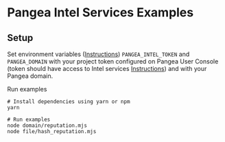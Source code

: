# Pangea Intel Services Examples

## Setup

Set environment variables ([Instructions](https://pangea.cloud/docs/getting-started/integrate/#set-environment-variables)) `PANGEA_INTEL_TOKEN` and `PANGEA_DOMAIN` with your project token configured on Pangea User Console (token should have access to Intel services [Instructions](https://pangea.cloud/docs/getting-started/configure-services/#configure-a-pangea-service)) and with your Pangea domain.

Run examples

```
# Install dependencies using yarn or npm
yarn

# Run examples
node domain/reputation.mjs
node file/hash_reputation.mjs
```
